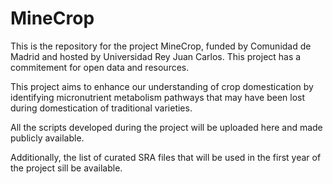 # MineCrop

This is the repository for the project MineCrop, funded by Comunidad de Madrid and hosted by Universidad Rey Juan Carlos. This project has a commitement for open data and resources.

This project aims to enhance our understanding of crop domestication by identifying micronutrient metabolism pathways that may have been lost during domestication of traditional varieties.

All the scripts developed during the project will be uploaded here and made publicly available.

Additionally, the list of curated SRA files that will be used in the first year of the project sill be available.
